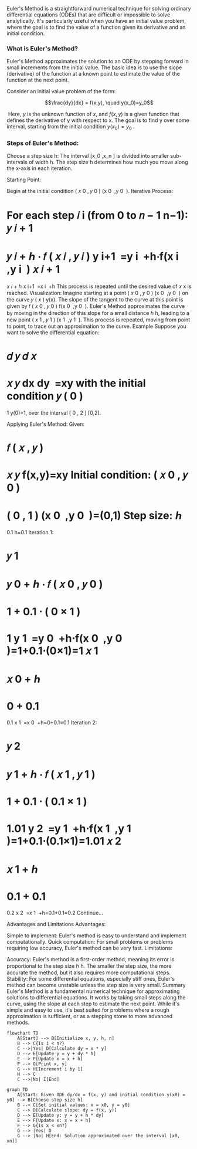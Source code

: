 Euler's Method is a straightforward numerical technique for solving ordinary differential equations (ODEs) that are difficult or impossible to solve analytically. It's particularly useful when you have an initial value problem, where the goal is to find the value of a function given its derivative and an initial condition.

### What is Euler's Method?
Euler's Method approximates the solution to an ODE by stepping forward in small increments from the initial value. The basic idea is to use the slope (derivative) of the function at a known point to estimate the value of the function at the next point.


Consider an initial value problem of the form:

```math
\frac{dy}{dx} = f(x,y), \quad y(x_0)=y_0
```
​
Here, $y$ is the unknown function of $x$, and $f(x,y)$ is a given function that defines the derivative of y with respect to x. The goal is to find  y over some interval, starting from the initial condition $y(x_0) = y_0$ .


### Steps of Euler's Method:
Choose a step size h:
The interval [x_0 ,x_n ] is divided into smaller sub-intervals of width h. The step size h determines how much you move along the x-axis in each iteration.


Starting Point:

Begin at the initial condition 
(
𝑥
0
,
𝑦
0
)
(x 
0
​
 ,y 
0
​
 ).
Iterative Process:

For each step 
𝑖
i (from 0 to 
𝑛
−
1
n−1):
𝑦
𝑖
+
1
=
𝑦
𝑖
+
ℎ
⋅
𝑓
(
𝑥
𝑖
,
𝑦
𝑖
)
y 
i+1
​
 =y 
i
​
 +h⋅f(x 
i
​
 ,y 
i
​
 )
𝑥
𝑖
+
1
=
𝑥
𝑖
+
ℎ
x 
i+1
​
 =x 
i
​
 +h
This process is repeated until the desired value of 
𝑥
x is reached.
Visualization:
Imagine starting at a point 
(
𝑥
0
,
𝑦
0
)
(x 
0
​
 ,y 
0
​
 ) on the curve 
𝑦
(
𝑥
)
y(x).
The slope of the tangent to the curve at this point is given by 
𝑓
(
𝑥
0
,
𝑦
0
)
f(x 
0
​
 ,y 
0
​
 ).
Euler's Method approximates the curve by moving in the direction of this slope for a small distance 
ℎ
h, leading to a new point 
(
𝑥
1
,
𝑦
1
)
(x 
1
​
 ,y 
1
​
 ).
This process is repeated, moving from point to point, to trace out an approximation to the curve.
Example
Suppose you want to solve the differential equation:

𝑑
𝑦
𝑑
𝑥
=
𝑥
𝑦
dx
dy
​
 =xy
with the initial condition 
𝑦
(
0
)
=
1
y(0)=1, over the interval 
[
0
,
2
]
[0,2].

Applying Euler's Method:
Given:

𝑓
(
𝑥
,
𝑦
)
=
𝑥
𝑦
f(x,y)=xy
Initial condition: 
(
𝑥
0
,
𝑦
0
)
=
(
0
,
1
)
(x 
0
​
 ,y 
0
​
 )=(0,1)
Step size: 
ℎ
=
0.1
h=0.1
Iteration 1:

𝑦
1
=
𝑦
0
+
ℎ
⋅
𝑓
(
𝑥
0
,
𝑦
0
)
=
1
+
0.1
⋅
(
0
×
1
)
=
1
y 
1
​
 =y 
0
​
 +h⋅f(x 
0
​
 ,y 
0
​
 )=1+0.1⋅(0×1)=1
𝑥
1
=
𝑥
0
+
ℎ
=
0
+
0.1
=
0.1
x 
1
​
 =x 
0
​
 +h=0+0.1=0.1
Iteration 2:

𝑦
2
=
𝑦
1
+
ℎ
⋅
𝑓
(
𝑥
1
,
𝑦
1
)
=
1
+
0.1
⋅
(
0.1
×
1
)
=
1.01
y 
2
​
 =y 
1
​
 +h⋅f(x 
1
​
 ,y 
1
​
 )=1+0.1⋅(0.1×1)=1.01
𝑥
2
=
𝑥
1
+
ℎ
=
0.1
+
0.1
=
0.2
x 
2
​
 =x 
1
​
 +h=0.1+0.1=0.2
Continue...

Advantages and Limitations
Advantages:

Simple to implement: Euler's method is easy to understand and implement computationally.
Quick computation: For small problems or problems requiring low accuracy, Euler's method can be very fast.
Limitations:

Accuracy: Euler's method is a first-order method, meaning its error is proportional to the step size 
ℎ
h. The smaller the step size, the more accurate the method, but it also requires more computational steps.
Stability: For some differential equations, especially stiff ones, Euler's method can become unstable unless the step size is very small.
Summary
Euler's Method is a fundamental numerical technique for approximating solutions to differential equations. It works by taking small steps along the curve, using the slope at each step to estimate the next point. While it's simple and easy to use, it's best suited for problems where a rough approximation is sufficient, or as a stepping stone to more advanced methods.



```mermaid
flowchart TD
    A[Start] --> B[Initialize x, y, h, n]
    B --> C{Is i < n?}
    C -->|Yes| D[Calculate dy = x * y]
    D --> E[Update y = y + dy * h]
    E --> F[Update x = x + h]
    F --> G[Print x, y]
    G --> H[Increment i by 1]
    H --> C
    C -->|No| I[End]
```

```mermaid
graph TD
    A[Start: Given ODE dy/dx = f(x, y) and initial condition y(x0) = y0] --> B[Choose step size h]
    B --> C[Set initial values: x = x0, y = y0]
    C --> D[Calculate slope: dy = f(x, y)]
    D --> E[Update y: y = y + h * dy]
    E --> F[Update x: x = x + h]
    F --> G{Is x < xn?}
    G --> |Yes| D
    G --> |No| H[End: Solution approximated over the interval [x0, xn]]
```
